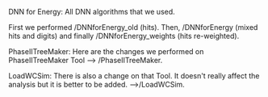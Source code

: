 DNN for Energy:
All DNN algorithms that we used.

First we performed /DNNforEnergy_old (hits). Then, /DNNforEnergy (mixed hits and digits) and finally /DNNforEnergy_weights (hits re-weighted).


PhaseIITreeMaker:
Here are the changes we performed on PhaseIITreeMaker Tool --> /PhaseIITreeMaker.

LoadWCSim:
There is also a change on that Tool. It doesn't really affect the analysis but it is better to be added. -->/LoadWCSim.
